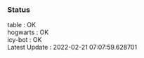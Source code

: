 ### Status


table : OK  
hogwarts : OK  
icy-bot : OK  
Latest Update : 2022-02-21 07:07:59.628701
